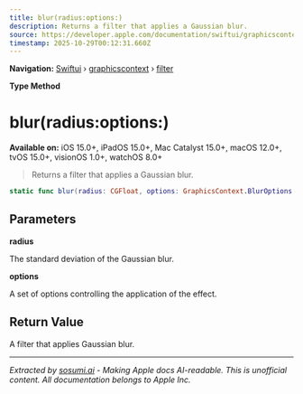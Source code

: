 ```yaml
---
title: blur(radius:options:)
description: Returns a filter that applies a Gaussian blur.
source: https://developer.apple.com/documentation/swiftui/graphicscontext/filter/blur(radius:options:)
timestamp: 2025-10-29T00:12:31.660Z
---
```


**Navigation:** [Swiftui](/documentation/swiftui) › [graphicscontext](/documentation/swiftui/graphicscontext) › [filter](/documentation/swiftui/graphicscontext/filter)

**Type Method**

# blur(radius:options:)

**Available on:** iOS 15.0+, iPadOS 15.0+, Mac Catalyst 15.0+, macOS 12.0+, tvOS 15.0+, visionOS 1.0+, watchOS 8.0+

> Returns a filter that applies a Gaussian blur.

```swift
static func blur(radius: CGFloat, options: GraphicsContext.BlurOptions = BlurOptions()) -> GraphicsContext.Filter
```

## Parameters

**radius**

The standard deviation of the Gaussian blur.



**options**

A set of options controlling the application of the effect.



## Return Value

A filter that applies Gaussian blur.

---

*Extracted by [sosumi.ai](https://sosumi.ai) - Making Apple docs AI-readable.*
*This is unofficial content. All documentation belongs to Apple Inc.*
